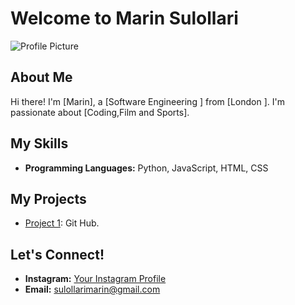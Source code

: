 
# Welcome to Marin Sulollari

![Profile Picture](https://u4d2z7k9.rocketcdn.me/wp-content/uploads/2023/04/Untitled-683-%C3%97-1024px-1024-%C3%97-683px-36.jpg.webp)

## About Me

Hi there! I'm [Marin], a [Software Engineering ] from [London ]. I'm passionate about [Coding,Film and Sports]. 

## My Skills

- **Programming Languages:** Python, JavaScript, HTML, CSS

## My Projects

- [Project 1](https://github.com/redfoxofmaidavale/byb_project): Git Hub.

## Let's Connect!

- **Instagram:** [Your Instagram Profile](https://www.instagram.com/marinsulollari/)
- **Email:** sulollarimarin@gmail.com

